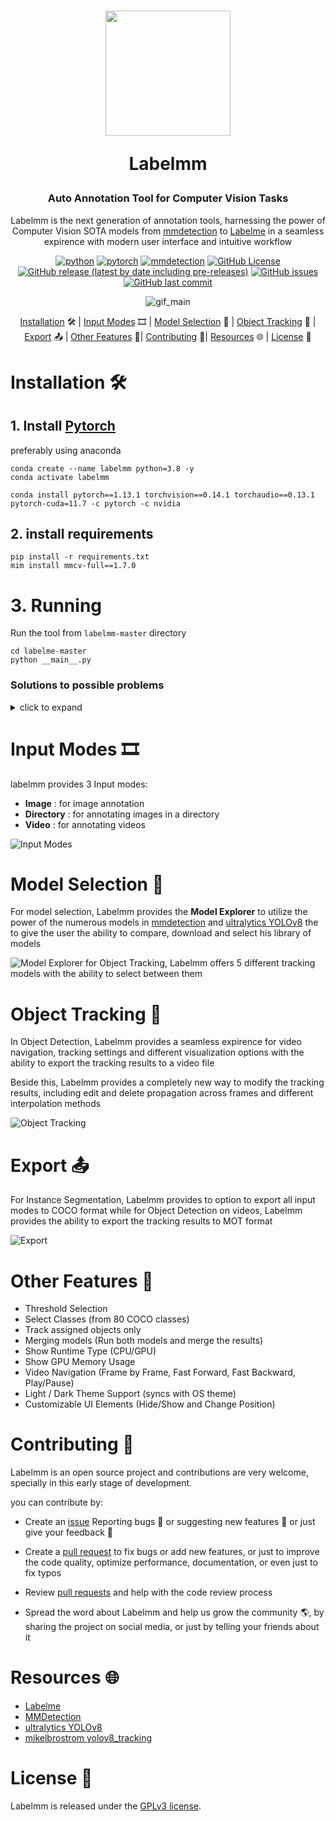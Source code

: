 
<div align = "center">
<h1>
    <img src = "assets/icon.png" width = 200 height = 200>
<br>

Labelmm 
</h1>

<h3>
Auto Annotation Tool for Computer Vision Tasks
</h3>

Labelmm is the next generation of annotation tools, harnessing the power of Computer Vision SOTA models from <a href = "https://github.com/open-mmlab/mmdetection/tree/2.x">mmdetection</a> to <a href = "https://github.com/wkentaro/labelme">Labelme</a> in a seamless expirence with modern user interface and intuitive workflow


[![python](https://img.shields.io/static/v1?label=python&message=3.8&color=blue&logo=python)](https://pytorch.org/)
[![pytorch](https://img.shields.io/static/v1?label=pytorch&message=1.13.1&color=violet&logo=pytorch)](https://pytorch.org/)
[![mmdetection](https://img.shields.io/static/v1?label=mmdetection&message=v2&color=blue)](https://github.com/open-mmlab/mmdetection/tree/2.x)
[![GitHub License](https://img.shields.io/github/license/0ssamaak0/labelmm)](https://github.com/0ssamaak0/labelmm/blob/master/LICENSE)
[![GitHub release (latest by date including pre-releases)](https://img.shields.io/github/v/release/0ssamaak0/labelmm?include_prereleases)](https://github.com/0ssamaak0/labelmm/releases)
[![GitHub issues](https://img.shields.io/github/issues/0ssamaak0/labelmm)](https://github.com/0ssamaak0/labelmm/issues)
[![GitHub last commit](https://img.shields.io/github/last-commit/0ssamaak0/labelmm)](https://github.com/0ssamaak0/labelmm/commits)

![gif_main](assets/gif_main.gif)

<!-- make p with larger font size -->
[Installation](#installation-%EF%B8%8F)  🛠️ | [Input Modes](#input-modes-%EF%B8%8F) 🎞️ | [Model Selection](#model-selection-) 🤖 | [Object Tracking](#object-tracking-) 🚗 | [Export](#export-) 📤 | [Other Features](#other-features-) 🌟| [Contributing](#contributing-) 🤝| [Resources](#resources-) 🌐 |  [License](#license-) 📜

</div>


# Installation 🛠️
## 1. Install [Pytorch](https://pytorch.org/)
preferably using anaconda

```
conda create --name labelmm python=3.8 -y
conda activate labelmm

conda install pytorch==1.13.1 torchvision==0.14.1 torchaudio==0.13.1 pytorch-cuda=11.7 -c pytorch -c nvidia
```
## 2. install requirements

```
pip install -r requirements.txt
mim install mmcv-full==1.7.0
```
# 3. Running
Run the tool from `labelmm-master` directory
```
cd labelme-master
python __main__.py
```
### Solutions to possible problems
<details>

<summary>click to expand </summary>

#### 1. (linux only 🐧) 
some linux machines may have this problem 
```
Could not load the Qt platform plugin "xcb" in "/home/<username>/miniconda3/envs/test/lib/python3.8/site-packages/cv2/qt/plugins" even though it was found.
This application failed to start because no Qt platform plugin could be initialized. Reinstalling the application may fix this problem.

Available platform plugins are: xcb, eglfs, linuxfb, minimal, minimalegl, offscreen, vnc, wayland-egl, wayland, wayland-xcomposite-egl, wayland-xcomposite-glx, webgl.
```
it can be solved simply be installing opencv-headless
```
pip3 install opencv-python-headless
```
#### 2. (windows only 🪟)
some windows machines may have this problem when installing **mmdet**
```
Building wheel for pycocotools (setup.py) ... error
...
error: Microsoft Visual C++ 14.0 or greater is required. Get it with "Microsoft C++ Build Tools": https://visualstudio.microsoft.com/visual-cpp-build-tools/
```
You can try
```
conda install -c conda-forge pycocotools
```
or just use Visual Studio installer to Install `MSVC v143 - VS 2022 C++ x64/x86 build tools (Latest)**`

</details>


# Input Modes 🎞️

labelmm provides 3 Input modes:

- **Image** : for image annotation
- **Directory** : for annotating images in a directory
- **Video** : for annotating videos

![Input Modes](assets/input_modes.png)


# Model Selection 🤖
For model selection, Labelmm provides the **Model Explorer** to utilize the power of the numerous models in [mmdetection](https://github.com/open-mmlab/mmdetection/tree/2.x) and [ultralytics YOLOv8](https://github.com/ultralytics/ultralytics) the to give the user the ability to compare, download and select his library of models

![Model Explorer](assets/model_explorer.gif)
for Object Tracking, Labelmm offers 5 different tracking models with the ability to select between them


# Object Tracking 🚗
In Object Detection, Labelmm provides a seamless expirence for video navigation, tracking settings and different visualization options with the ability to export the tracking results to a video file

Beside this, Labelmm provides a completely new way to modify the tracking results, including edit and delete propagation across frames and different interpolation methods

![Object Tracking](assets/tracking.gif)

# Export 📤
For Instance Segmentation, Labelmm provides to option to export all input modes to COCO format
while for Object Detection on videos, Labelmm provides the ability to export the tracking results to MOT format


![Export](assets/Export.png)

# Other Features 🌟

- Threshold Selection
- Select Classes (from 80 COCO classes)
- Track assigned objects only
- Merging models (Run both models and merge the results)
- Show Runtime Type (CPU/GPU)
- Show GPU Memory Usage
- Video Navigation (Frame by Frame, Fast Forward, Fast Backward, Play/Pause)
- Light / Dark Theme Support (syncs with OS theme)
- Customizable UI Elements (Hide/Show and Change Position)

# Contributing 🤝
Labelmm is an open source project and contributions are very welcome, specially in this early stage of development.

you can contribute by:
- Create an [issue](https://github.com/0ssamaak0/labelmm/issues) Reporting bugs 🐞 or suggesting new features 🌟 or just give your feedback 📝

- Create a [pull request](https://github.com/0ssamaak0/labelmm/pulls) to fix bugs or add new features, or just to improve the code quality, optimize performance, documentation, or even just to fix typos

- Review [pull requests](https://github.com/0ssamaak0/labelmm/pulls) and help with the code review process

- Spread the word about Labelmm and help us grow the community 🌎, by sharing the project on social media, or just by telling your friends about it

# Resources 🌐
- [Labelme](https://github.com/wkentaro/labelme)
- [MMDetection](https://github.com/open-mmlab/mmdetection/tree/2.x)
- [ultralytics YOLOv8](https://github.com/ultralytics/ultralytics)
- [mikelbrostrom yolov8_tracking](https://github.com/mikel-brostrom/yolov8_tracking)

# License 📜
Labelmm is released under the [GPLv3 license](https://github.com/0ssamaak0/labelmm/blob/master/LICENSE). 
